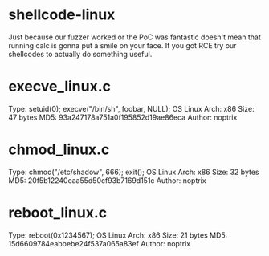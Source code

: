 # shellcode-linux
Just because our fuzzer worked or the PoC was fantastic doesn't mean that running calc is gonna put a smile on your face. If you got RCE try our shellcodes to actually do something useful. 

# execve_linux.c 	
Type: 	setuid(0); execve("/bin/sh", foobar, NULL);
OS 	Linux
Arch: 	x86
Size: 	47 bytes
MD5: 	93a247178a751a0f195852d19ae86eca
Author: 	noptrix

# chmod_linux.c 	
Type: 	chmod("/etc/shadow", 666); exit();
OS 	Linux
Arch: 	x86
Size: 	32 bytes
MD5: 	20f5b12240eaa55d50cf93b7169d151c
Author: 	noptrix

# reboot_linux.c 	
Type: 	reboot(0x1234567);
OS 	Linux
Arch: 	x86
Size: 	21 bytes
MD5: 	15d6609784eabbebe24f537a065a83ef
Author: 	noptrix
